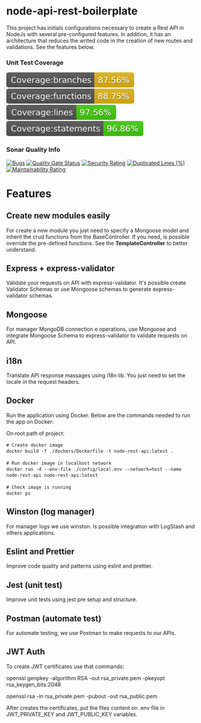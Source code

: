 # node-api-rest-boilerplate

This project has initials configurations necessary to create a Rest API in NodeJs with several pre-configured features. In addition, it has an architecture that reduces the writed code in the creation of new routes and validations. See the features below.

### Unit Test Coverage

<span><img src="./.badges/badge-branches.svg"></span>
<span><img src="./.badges/badge-functions.svg"></span>
<span><img src="./.badges/badge-lines.svg"></span>
<span><img src="./.badges/badge-statements.svg"></span>

### Sonar Quality Info

[![Bugs](https://sonarcloud.io/api/project_badges/measure?project=elitonfreitas_node-api-rest-boilerplate&metric=bugs)](https://sonarcloud.io/dashboard?id=elitonfreitas_node-api-rest-boilerplate)
[![Quality Gate Status](https://sonarcloud.io/api/project_badges/measure?project=elitonfreitas_node-api-rest-boilerplate&metric=alert_status)](https://sonarcloud.io/dashboard?id=elitonfreitas_node-api-rest-boilerplate)
[![Security Rating](https://sonarcloud.io/api/project_badges/measure?project=elitonfreitas_node-api-rest-boilerplate&metric=security_rating)](https://sonarcloud.io/dashboard?id=elitonfreitas_node-api-rest-boilerplate)
[![Duplicated Lines (%)](https://sonarcloud.io/api/project_badges/measure?project=elitonfreitas_node-api-rest-boilerplate&metric=duplicated_lines_density)](https://sonarcloud.io/dashboard?id=elitonfreitas_node-api-rest-boilerplate)
[![Maintainability Rating](https://sonarcloud.io/api/project_badges/measure?project=elitonfreitas_node-api-rest-boilerplate&metric=sqale_rating)](https://sonarcloud.io/dashboard?id=elitonfreitas_node-api-rest-boilerplate)

# Features

## Create new modules easily

For create a new module you just need to specify a Mongoose model and inherit the crud functions from the BaseController. If you need, is possible override the pre-defined functions. See the **TemplateController** to better understand.

## Express + express-validator

Validate your requests on API with express-validator. It's possible create Validator Schemas or use Mongoose schemas to generate express-validator schemas.

## Mongoose

For manager MongoDB connection e operations, use Mongoose and integrate Mongoose Schema to express-validator to validate requests on API.

## i18n

Translate API response massages using i18n lib. You just need to set the locale in the request headers.

## Docker

Run the application using Docker. Below are the commands needed to run the app on Docker:

On root path of project:

```docker
# Create docker image
docker build -f ./dockers/Dockerfile -t node-rest-api:latest .

# Run docker image in localhost network
docker run -d --env-file ./config/local.env --network=host --name node-rest-api node-rest-api:latest

# Check image is running
docker ps
```

## Winston (log manager)

For manager logs we use winston. Is possible integration with LogStash and others applications.

## Eslint and Prettier

Improve code quality and patterns using eslint and prettier.

## Jest (unit test)

Improve unit tests using jest pre setup and structure.

## Postman (automate test)

For automate testing, we use Postman to make requests to our APIs.

## JWT Auth

To create JWT certificates use that commands:

openssl genpkey -algorithm RSA -out rsa_private.pem -pkeyopt rsa_keygen_bits:2048

openssl rsa -in rsa_private.pem -pubout -out rsa_public.pem

After creates the certificates, put the files content on .env file in JWT_PRIVATE_KEY and JWT_PUBLIC_KEY variables.

